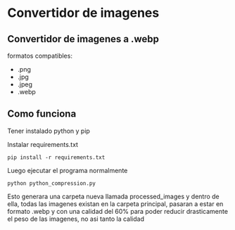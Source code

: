 # Convertidor de imagenes

## Convertidor de imagenes a .webp

formatos compatibles:
- .png
- .jpg
- .jpeg
- .webp


## Como funciona

Tener instalado python y pip

Instalar requirements.txt
```
pip install -r requirements.txt
```

Luego ejecutar el programa normalmente

```
python python_compression.py
```

Esto generara una carpeta nueva llamada processed_images y dentro de ella, todas las imagenes existan en la carpeta principal, pasaran a estar en formato .webp y con una calidad del 60% para poder reducir drasticamente el peso de las imagenes, no asi tanto la calidad
